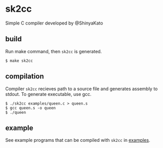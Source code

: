 # sk2cc

Simple C compiler developed by @ShinyaKato

## build

Run make command, then `sk2cc` is generated.

```
$ make sk2cc
```

## compilation

Compiler `sk2cc` recieves path to a source file and generates assembly to stdout.
To generate executable, use gcc.

```
$ ./sk2cc examples/queen.c > queen.s
$ gcc queen.s -o queen
$ ./queen
```

## example

See example programs that can be compiled with `sk2cc` in [examples](https://github.com/ShinyaKato/sk2cc/tree/master/examples).
